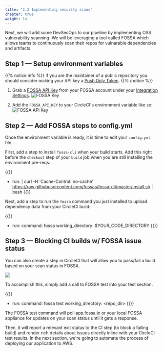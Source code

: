```yaml
---
title: "2.3 Implementing security scans"
chapter: true
weight: 14
---
```


Next, we will add some DevSecOps to our pipeline by implementing OSS vulnerability scanning. We will be leveraging a tool called FOSSA which allows teams to continuously scan their repos for vulnarable dependencies and artifacts.

## Step 1 &mdash; Setup environment variables

{{% notice info %}}
If you are the maintainer of a public repository you should consider making your API key a [Push Only Token](https://docs.fossa.com/docs/api-reference#section-push-only-api-token).
{{% /notice %}}

1. Grab a [FOSSA API Key](https://docs.fossa.com/docs/api-reference) from your FOSSA account under your [Integration Settings](https://app.fossa.io/account/settings/integrations/api_tokens).
   ![FOSSA Key](/images/fossa-key.png)

2. Add the `FOSSA_API_KEY` to your CircleCI's environment variable like so:
   ![FOSSA API Key](/images/fossa-add-env-var.png)

## Step 2 &mdash; Add FOSSA steps to config.yml

Once the environment variable is ready, it is time to edit your `config.yml` file.

First, add a step to install `fossa-cli` when your build starts. Add this right before the `checkout` step of your `build` job when you are still installing the environment pre-reqs:

{{<highlight yaml>}}
- run: | 
    curl -H 'Cache-Control: no-cache' https://raw.githubusercontent.com/fossas/fossa-cli/master/install.sh | bash
{{</highlight>}}

Next, add a step to run the `fossa` command you just installed to upload dependency data from your CircleCI build:

{{<highlight yaml>}}
- run:
    command: fossa
    working_directory: $YOUR_CODE_DIRECTORY
{{</highlight>}}

## Step 3 &mdash; Blocking CI builds w/ FOSSA issue status

You can also create a step in CircleCI that will allow you to pass/fail a build based on your scan status in FOSSA.

![](https://files.readme.io/07e7362-Screen_Shot_2018-03-30_at_12.02.25_PM.png)

To accomplish this, simply add a call to FOSSA test into your test section.

{{<highlight yaml>}}
- run:
    command: fossa test
    working_directory: <repo_dir>
{{</highlight>}}

The FOSSA test command will poll app.fossa.io or your local FOSSA appliance for updates on your scan status until it gets a response.

Then, it will report a relevant exit status to the CI step (to block a failing build) and render rich details about issues directly inline with your CircleCI test results. In the next section, we're going to automate the process of deploying our application to AWS. 